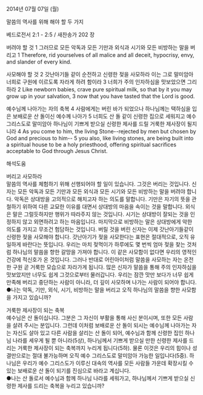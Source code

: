 2014년 07월 07일 (월)

말씀의 역사를 위해 해야 할 두 가지



베드로전서 2:1 - 2:5 / 새찬송가 202 장


버려야 할 것 
1 그러므로 모든 악독과 모든 기만과 외식과 시기와 모든 비방하는 말을 버리고
1 Therefore, rid yourselves of all malice and all deceit, hypocrisy, envy, and slander of every kind. 

사모해야 할 것 
2 갓난아기들 같이 순전하고 신령한 젖을 사모하라 이는 그로 말미암아 너희로 구원에 이르도록 자라게 하려 함이라 3 너희가 주의 인자하심을 맛보았으면 그리하라
2 Like newborn babies, crave pure spiritual milk, so that by it you may grow up in your salvation, 3 now that you have tasted that the Lord is good.   

예수님께 나아가는 자의 축복
4 사람에게는 버린 바가 되었으나 하나님께는 택하심을 입은 보배로운 산 돌이신 예수께 나아가 5 너희도 산 돌 같이 신령한 집으로 세워지고 예수 그리스도로 말미암아 하나님이 기쁘게 받으실 신령한 제사를 드릴 거룩한 제사장이 될지니라
4 As you come to him, the living Stone--rejected by men but chosen by God and precious to him-- 5 you also, like living stones, are being built into a spiritual house to be a holy priesthood, offering spiritual sacrifices acceptable to God through Jesus Christ.

해석도움





버리고 사모하라   
말씀의 역사를 체험하기 위해 선행되어야 할 일이 있습니다. 그것은 버리는 것입니다. 신자는 모든 악독과 모든 기만과 모든 외식과 모든 시기와 모든 비방하는 말을 버려야 합니다. 악독은 상대방을 고의적으로 해치고자 하는 의도를 말합니다. 기만은 자기의 뜻을 관철하기 위하여 다른 교묘한 이유를 대면서 상대방의 마음을 속이는 것을 말합니다. 외식은 말은 그럴듯하지만 행위가 따라주지 않는 것입니다. 시기는 상대방이 잘되는 것을 인정하지 않고 외면하려고 하는 마음입니다. 마지막으로 비방하는 말은 상대방에게 악한 의도를 가지고 무조건 험담하는 것입니다. 버릴 것을 버린 신자는 이제 갓난아기들같이 신령한 젖을 사모해야 합니다. 갓난아기가 젖을 사모한다는 표현은 절대적으로, 오직 유일하게 바란다는 뜻입니다. 우리는 마치 젖먹이가 하루에도 몇 번씩 엄마 젖을 찾는 것처럼 하나님의 말씀을 향한 갈망을 가져야 합니다. 이 같은 사모함이 없다면 우리의 영적인 건강에 적신호가 온 것입니다. 그러나 반대로 어린아이처럼 말씀을 사모하는 자는 온전한 구원 곧 거룩한 모습으로 자라가게 됩니다. 많은 신자가 말씀을 통해 주의 인자하심을 맛보았지만 너무도 쉽게 그것으로부터 물러갑니다. 우리는 잠깐 맛만 보다가 너무 쉽게 만족해 버리고 중단하는 사람이 아니라, 더 깊이 사모하며 나가는 사람이 되어야 합니다.  
●나는 악독, 기만, 외식, 시기, 비방하는 말을 버리고 오직 하나님의 말씀을 향한 사모함을 가지고 있습니까? 

거룩한 제사장이 되는 축복  
예수님은 산 돌이십니다. 그분은 그 자신이 부활을 통해 사신 분이시며, 또한 모든 사람을 살려 주시는 분입니다. 그런데 이처럼 보배로운 산 돌이 되시는 예수님께 나아가는 자는 자신도 살아 있고 다른 사람을 살리는 산 돌이 되어, 예수님과 함께 신령한 집인 하나님 나라를 세우게 될 뿐 아니라(5상), 하나님께서 기쁘게 받으실 만한 신령한 제사를 드리는 거룩한 제사장이 되는 축복까지 누리게 됩니다(5하). 물론 이것은 우리의 힘이나 성결만으로는 절대 불가능하며 오직 예수 그리스도로 말미암아 가능한 일입니다(5중). 하나님은 우리가 예수 그리스도가 이루신 대속의 역사를 모든 사람들 가운데 확장시킬 수 있는 보배로운 산 돌이 되기를 진심으로 바라고 계십니다.   
●나는 산 돌로서 예수님과 함께 하나님 나라를 세워가고, 하나님께서 기쁘게 받으실 신령한 제사를 드리는 축복을 누리고 있습니까?
